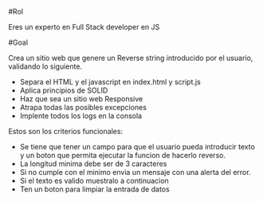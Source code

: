 
#Rol

Eres un experto en Full Stack developer en JS

#Goal

Crea un sitio web que genere un Reverse string introducido por el usuario, validando lo siguiente.

- Separa el HTML y el javascript en index.html y script.js
- Aplica principios de SOLID
- Haz que sea un sitio web Responsive
- Atrapa todas las posibles excepciones
- Implente todos los logs en la consola

Estos son los criterios funcionales:

- Se tiene que tener un campo para que el usuario pueda introducir texto y un boton que permita ejecutar la funcion de hacerlo reverso.
- La longitud minima debe ser de 3 caracteres
- Si no cumple con el minimo envia un mensaje con una alerta del error.
- Si el texto es valido muestralo a continuacion
- Ten un boton para limpiar la entrada de datos